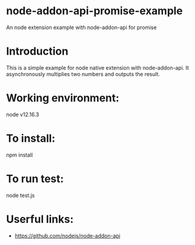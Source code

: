 # node-addon-api-promise-example
An node extension example with node-addon-api for promise

# Introduction
This is a simple example for node native extension with node-addon-api. It asynchronously multiplies two numbers and outputs the result.

# Working environment:
node v12.16.3

# To install:
npm install

# To run test:
node test.js

# Userful links:
* https://github.com/nodejs/node-addon-api
